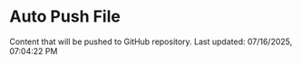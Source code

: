 # Auto Push File

Content that will be pushed to GitHub repository.
Last updated: 07/16/2025, 07:04:22 PM